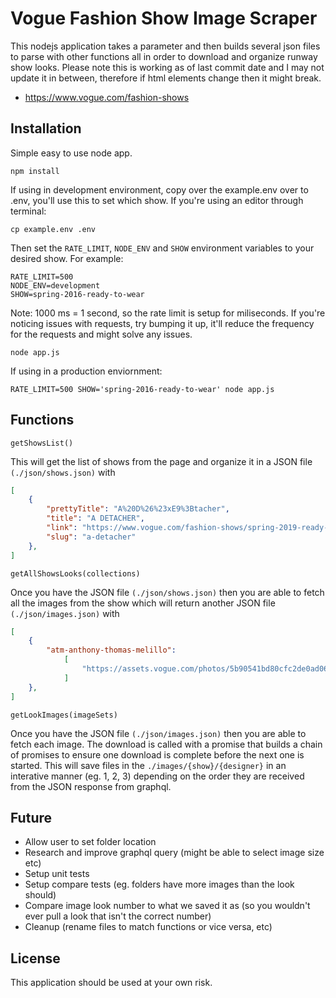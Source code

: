 # Vogue Fashion Show Image Scraper
This nodejs application takes a parameter and then builds several json files to parse with other functions all in order to download and organize runway show looks. Please note this is working as of last commit date and I may not update it in between, therefore if html elements change then it might break.

- https://www.vogue.com/fashion-shows

## Installation
Simple easy to use node app.

```shell
npm install
```

If using in development environment, copy over the example.env over to .env, you'll use this to set which show. If you're using an editor through terminal:

```shell
cp example.env .env
```

Then set the `RATE_LIMIT`, `NODE_ENV` and `SHOW` environment variables to your desired show. For example:

```
RATE_LIMIT=500
NODE_ENV=development
SHOW=spring-2016-ready-to-wear
```

Note: 1000 ms = 1 second, so the rate limit is setup for miliseconds. If you're noticing issues with requests, try bumping it up, it'll reduce the frequency for the requests and might solve any issues.

```shell
node app.js
```

If using in a production enviornment:
```shell
RATE_LIMIT=500 SHOW='spring-2016-ready-to-wear' node app.js
```

## Functions

`getShowsList()`

This will get the list of shows from the page and organize it in a JSON file `(./json/shows.json)` with

```json
[
	{
	    "prettyTitle": "A%20D%26%23xE9%3Btacher",
	    "title": "A DETACHER",
	    "link": "https://www.vogue.com/fashion-shows/spring-2019-ready-to-wear/a-detacher",
	    "slug": "a-detacher"
	}, 
]
```

`getAllShowsLooks(collections)`

Once you have the JSON file `(./json/shows.json)` then you are able to fetch all the images from the show which will return another JSON file `(./json/images.json)` with

```json
[
	{
		"atm-anthony-thomas-melillo": 
			[
				"https://assets.vogue.com/photos/5b90541bd80cfc2de0ad06fe/master/pass/00001-atm-vogue-ready-to-wear-SS19-pr.jpg",
			]
	},
]
```

`getLookImages(imageSets)`

Once you have the JSON file `(./json/images.json)` then you are able to fetch each image. The download is called with a promise that builds a chain of promises to ensure one download is complete before the next one is started. This will save files in the `./images/{show}/{designer}` in an interative manner (eg. 1, 2, 3) depending on the order they are received from the JSON response from graphql.


## Future
- Allow user to set folder location
- Research and improve graphql query (might be able to select image size etc)
- Setup unit tests
- Setup compare tests (eg. folders have more images than the look should)
- Compare image look number to what we saved it as (so you wouldn't ever pull a look that isn't the correct number)
- Cleanup (rename files to match functions or vice versa, etc)

## License
This application should be used at your own risk.